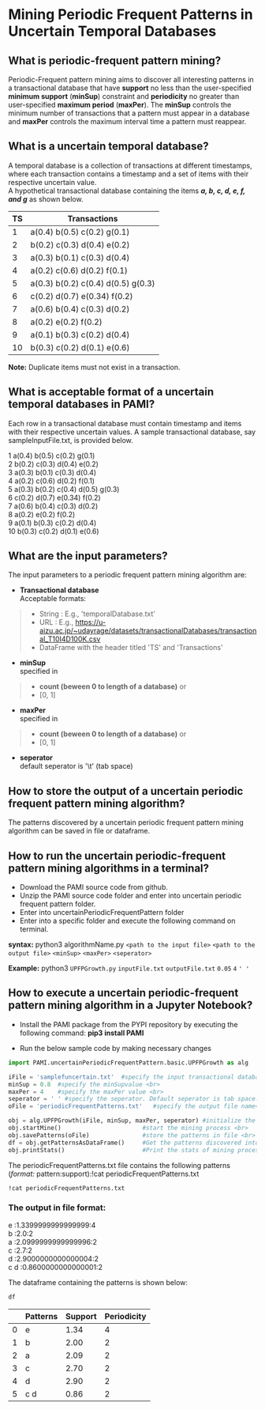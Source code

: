 # Mining Periodic Frequent Patterns in Uncertain Temporal Databases

## What is periodic-frequent pattern mining?

Periodic-Frequent pattern mining aims to discover all interesting patterns in a transactional database that have **support** no less than the user-specified **minimum support** (**minSup**) constraint and **periodicity** no greater than user-specified **maximum period** (**maxPer**).  The **minSup** controls the minimum number of transactions that a pattern must appear in a database and **maxPer** controls the maximum interval time a pattern must reappear.

## What is a uncertain temporal database?

A temporal database is a collection of transactions at different timestamps, where each transaction contains a timestamp and a set of items with their respective uncertain value. <br> A hypothetical transactional database containing the items **_a, b, c, d, e, f, and g_** as shown below.

| TS  | Transactions                       |
|-----|------------------------------------|
| 1   | a(0.4) b(0.5) c(0.2) g(0.1)        |
| 2   | b(0.2) c(0.3) d(0.4) e(0.2)        |
| 3   | a(0.3) b(0.1) c(0.3) d(0.4)        | 
| 4   | a(0.2) c(0.6) d(0.2) f(0.1)        |
| 5   | a(0.3) b(0.2) c(0.4) d(0.5) g(0.3) |
| 6   | c(0.2) d(0.7) e(0.34) f(0.2)       |
| 7   | a(0.6) b(0.4) c(0.3) d(0.2)        |
| 8   | a(0.2) e(0.2) f(0.2)               | 
| 9   | a(0.1) b(0.3) c(0.2) d(0.4)        |
| 10  | b(0.3) c(0.2) d(0.1) e(0.6)        |

__Note:__  Duplicate items must not exist in a transaction.

## What is acceptable format of a uncertain temporal databases in PAMI?

Each row in a transactional database must contain timestamp and items with their respective uncertain values.  A sample transactional database, say sampleInputFile.txt, is provided below.

1 a(0.4) b(0.5) c(0.2) g(0.1)   <br> 
2 b(0.2) c(0.3) d(0.4) e(0.2)   <br>
3 a(0.3) b(0.1) c(0.3) d(0.4)   <br>
4 a(0.2) c(0.6) d(0.2) f(0.1)   <br>
5 a(0.3) b(0.2) c(0.4) d(0.5) g(0.3)  <br> 
6 c(0.2) d(0.7) e(0.34) f(0.2)  <br>
7 a(0.6) b(0.4) c(0.3) d(0.2)   <br>
8 a(0.2) e(0.2) f(0.2)    <br>
9 a(0.1) b(0.3) c(0.2) d(0.4)   <br>
10 b(0.3) c(0.2) d(0.1) e(0.6)   <br>

## What are the input parameters?

The input parameters to a periodic frequent pattern mining algorithm are: 
* __Transactional database__  <br> Acceptable formats:
> * String : E.g., 'temporalDatabase.txt'
> * URL  : E.g., https://u-aizu.ac.jp/~udayrage/datasets/transactionalDatabases/transactional_T10I4D100K.csv
> * DataFrame with the header titled 'TS' and 'Transactions'

* __minSup__  <br> specified in 
> * __count (beween 0 to length of a database)__ or 
> * [0, 1]
* __maxPer__  <br> specified in 
> * __count (beween 0 to length of a database)__ or 
> * [0, 1]
* __seperator__ <br> default seperator is '\t' (tab space)

## How to store the output of a uncertain periodic frequent pattern mining algorithm?
The patterns discovered by a uncertain periodic frequent pattern mining algorithm can be saved in file or dataframe.

## How to run the uncertain periodic-frequent pattern mining algorithms in a terminal?

* Download the PAMI source code from github.
* Unzip the PAMI source code folder and enter into uncertain periodic frequent pattern folder.
* Enter into uncertainPeriodicFrequentPattern folder
* Enter into a specific folder and execute the  following command on terminal.

__syntax:__ python3 algorithmName.py `<path to the input file>` `<path to the output file>` `<minSup>` `<maxPer>` `<seperator>`

__Example:__ python3 `UPFPGrowth.py` `inputFile.txt` `outputFile.txt` `0.05`  `4`  `' '`

## How to execute a uncertain periodic-frequent pattern mining algorithm in a Jupyter Notebook?

- Install the PAMI package from the PYPI repository by executing the following command:   **pip3 install PAMI**
* Run the below sample code by making necessary changes


```python
import PAMI.uncertainPeriodicFrequentPattern.basic.UPFPGrowth as alg 

iFile = 'samplefuncertain.txt'  #specify the input transactional database <br>
minSup = 0.8  #specify the minSupvalue <br>
maxPer = 4    #specify the maxPer value <br>
seperator = ' ' #specify the seperator. Default seperator is tab space. <br>
oFile = 'periodicFrequentPatterns.txt'   #specify the output file name<br>

obj = alg.UPFPGrowth(iFile, minSup, maxPer, seperator) #initialize the algorithm <br>
obj.startMine()                       #start the mining process <br>
obj.savePatterns(oFile)               #store the patterns in file <br>
df = obj.getPatternsAsDataFrame()     #Get the patterns discovered into a dataframe <br>
obj.printStats()                      #Print the stats of mining process
```

The periodicFrequentPatterns.txt file contains the following patterns (*format:* pattern:support):!cat periodicFrequentPatterns.txt


```terminal
!cat periodicFrequentPatterns.txt
```

### The output in file format:

e :1.3399999999999999:4    <br>
b :2.0:2    <br>
a :2.0999999999999996:2   <br>
c :2.7:2    <br>
d :2.9000000000000004:2    <br> 
c d :0.8600000000000001:2   <br>

The dataframe containing the patterns is shown below:


```python
df
```

|  | Patterns | Support | Periodicity |
| --- | --- | --- | --- |
| 0 | e | 1.34 | 4 |
| 1 | b | 2.00 | 2 |
| 2 | a | 2.09 | 2 |
| 3 | c | 2.70 | 2 |
| 4 | d | 2.90 | 2 |
| 5 | c d | 0.86 | 2 |
